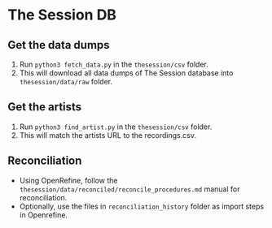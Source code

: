 #   The Session DB

##  Get the data dumps
1.  Run ```python3 fetch_data.py``` in the ```thesession/csv``` folder.
2.  This will download all data dumps of The Session database into ```thesession/data/raw``` folder.

##  Get the artists
1.  Run ```python3 find_artist.py``` in the ```thesession/csv``` folder.
2.  This will match the artists URL to the recordings.csv.

##  Reconciliation
-   Using OpenRefine, follow the ```thesession/data/reconciled/reconcile_procedures.md``` manual for reconciliation.
-   Optionally, use the files in ```reconciliation_history``` folder as import steps in Openrefine.